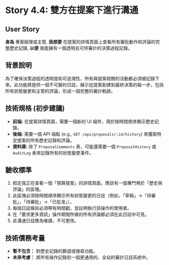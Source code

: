 # Story 4.4: 雙方在提案下進行溝通

## User Story

**身為** 專案經理或主管,
**我想要** 在提案的詳情頁面上查看所有審批動作和評論的完整歷史記錄,
**以便** 我能擁有一個透明且可供審計的決策過程記錄。

## 背景說明
為了確保決策過程的透明度和可追溯性，所有與提案相關的活動都必須被記錄下來。此功能將提供一個不可變的日誌，展示從提案創建到最終決策的每一步，包括所有狀態變更和主管的評論，形成一個完整的審計軌跡。

## 技術規格 (初步建議)
*   **前端:** 在提案詳情頁面，需要一個新的 UI 組件，用於按時間倒序顯示歷史記錄。
*   **後端:** 需要一個 API 端點 (e.g., `GET /api/proposals/:id/history`) 來獲取特定提案的所有歷史記錄和評論。
*   **資料庫:** 除了 `ProposalComments` 表，可能還需要一個 `ProposalHistory` 或 `AuditLog` 表來記錄所有的狀態變更事件。

## 驗收標準
1.  假定我正在查看一個「預算提案」的詳情頁面，應該有一個專門用於「歷史與評論」的區塊。
2.  此區塊必須按時間順序顯示所有狀態變更的日誌（例如，「草稿」->「待審批」，「待審批」->「已批准」）。
3.  每個日誌條目必須帶有時間戳，並註明執行該操作的使用者。
4.  在「要求更多資訊」操作期間所做的所有評論都必須在此日誌中可見。
5.  此溝通日誌應為唯讀，不可更改。

## 技術債務考量
*   **暫不包含：** 對歷史記錄的篩選或搜尋功能。
*   **未來考慮：** 將所有操作記錄到一個更通用的、全站的審計日誌系統中。
